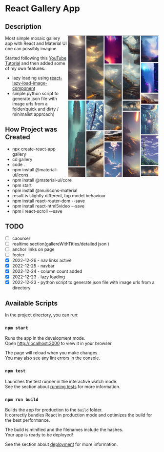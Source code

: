 # React Gallery App

## Description

<img src="./src/img/img0.jpg" alt="drawing" width="300" align="right"/>
Most simple mosaic gallery app with React and Material UI one can possibly imagine.

Started following this [YouTube Tutorial](https://www.youtube.com/watch?v=cDwa_JwuC-w) and then added some of my own features.

- lazy loading using [react-lazy-load-image-component](https://www.npmjs.com/package/react-lazy-load-image-component)
- simple python script to generate json file with image urls from a folder(quick and dirty / minimalist approach)

## How Project was Created

- npx create-react-app gallery
- cd gallery
- code .
- npm install @material-ui/icons
- npm install @material-ui/core
- npm start
- npm install @mui/icons-material
- result is slightly different, top model behaviour
- npm install react-router-dom --save
- npm install react-html5video --save
- npm i react-scroll --save

## TODO

- [ ] caoursel
- [ ] realtime section(gallereWithTitles/detailed json )
- [ ] anchor links on page
- [ ] footer
- [x] 2022-12-26 - nav links active
- [x] 2022-12-25 - navbar
- [x] 2022-12-24 - column count added
- [x] 2022-12-23 - lazy loading
- [x] 2022-12-23 - python script to generate json file with image urls from a directory

## Available Scripts

In the project directory, you can run:

### `npm start`

Runs the app in the development mode.\
Open [http://localhost:3000](http://localhost:3000) to view it in your browser.

The page will reload when you make changes.\
You may also see any lint errors in the console.

### `npm test`

Launches the test runner in the interactive watch mode.\
See the section about [running tests](https://facebook.github.io/create-react-app/docs/running-tests) for more information.

### `npm run build`

Builds the app for production to the `build` folder.\
It correctly bundles React in production mode and optimizes the build for the best performance.

The build is minified and the filenames include the hashes.\
Your app is ready to be deployed!

See the section about [deployment](https://facebook.github.io/create-react-app/docs/deployment) for more information.
